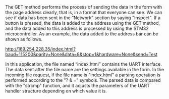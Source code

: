    
   ##
   The GET method performs the process of sending the data in the form with the page address clearly, that is, in a format that everyone can see. We can see if data has      been sent in the “Network” section by saying "Inspect". If a button is pressed, the data is added to the address using the GET method, and the data added to this          address is processed by using the STM32 microcontroller. As an example, the data added to the address bar can be shown as follows.
   
   http://169.254.228.35/index.html?baud=115200&parity=None&data=8&stop=1&hardware=None&send=Test
   
   In this application, the file named “index.html” contains the UART interface.
   The data sent after the file name are the settings available in the form.
   In the incoming file request, if the file name is "index.html" a parsing operation is performed according to the "? & =” symbols.
   The parsed data is compared with the "strcmp" function, and it adjusts the parameters of the UART handler structure depending on which value it is.
